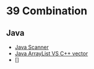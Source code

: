 # 39 Combination
## Java
* [Java Scanner](http://www.runoob.com/java/java-scanner-class.html)
* [Java ArrayList VS C++ vector](https://blog.csdn.net/xiamentingtao/article/details/52748884)
* []
